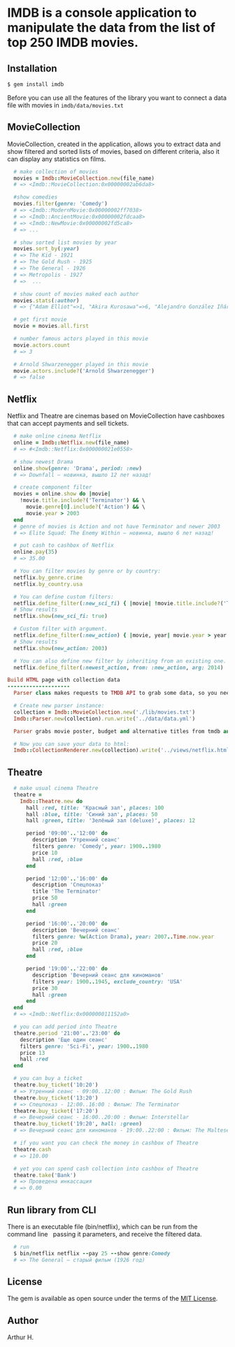 IMDB is a console application to manipulate the data from the list of top 250 IMDB movies.
==========

Installation
-------------------
```ruby
$ gem install imdb
```

Before you can use all the features of the library you want to connect a data file with movies in ```imdb/data/movies.txt```

MovieCollection
------------------
MovieCollection, created in the application, allows you to extract data and show filtered and sorted lists of movies, based on different criteria, also it can display any statistics on films.

```ruby
  # make collection of movies
  movies = Imdb::MovieCollection.new(file_name)
  # => <Imdb::MovieCollection:0x00000002ab6da8>

  #show comedies
  movies.filter(genre: 'Comedy')
  # => <Imdb::ModernMovie:0x00000002ff7038>
  # => <Imdb::AncientMovie:0x00000002fdcaa8>
  # => <Imdb::NewMovie:0x00000002fd5ca8>
  # => ...

  # show sorted list movies by year
  movies.sort_by(:year)
  # => The Kid - 1921
  # => The Gold Rush - 1925
  # => The General - 1926
  # => Metropolis - 1927
  # =>  ...

  # show count of movies maked each author
  movies.stats(:author)
  # => {"Adam Elliot"=>1, "Akira Kurosawa"=>6, "Alejandro González Iñárritu"=>1, ... }

  # get first movie
  movie = movies.all.first

  # number famous actors played in this movie
  movie.actors.count
  # => 3

  # Arnold Shwarzenegger played in this movie
  movie.actors.include?('Arnold Shwarzenegger')
  # => false
```


Netflix
----------------
Netflix and Theatre are cinemas based on MovieCollection have cashboxes that can accept payments and sell tickets.

```ruby
  # make online cinema Netflix
  online = Imdb::Netflix.new(file_name)
  # => #<Imdb::Netflix:0x000000021e0558>

  # show newest Drama
  online.show(genre: 'Drama', period: :new)
  # => Downfall — новинка, вышло 12 лет назад!

  # create component filter
  movies = online.show do |movie|
    !movie.title.include?('Terminator') && \
      movie.genre[0].include?('Action') && \
      movie.year > 2003
  end
  # genre of movies is Action and not have Terminator and newer 2003
  # => Elite Squad: The Enemy Within — новинка, вышло 6 лет назад!

  # put cash to cashbox of Netflix
  online.pay(35)
  # => 35.00

  # You can filter movies by genre or by country:
  netflix.by_genre.crime
  netflix.by_country.usa

  # You can define custom filters:
  netflix.define_filter(:new_sci_fi) { |movie| !movie.title.include?('Terminator') && movie.genre.include?('Action') && movie.year > 2003 }
  # Show results
  netflix.show(new_sci_fi: true)

  # Custom filter with argument.
  netflix.define_filter(:new_action) { |movie, year| movie.year > year && movie.genre.include?('Action') }
  # Show results
  netflix.show(new_action: 2003)

  # You can also define new filter by inheriting from an existing one.
  netflix.define_filter(:newest_action, from: :new_action, arg: 2014)

Build HTML page with collection data
--------------------
  Parser class makes requests to TMDB API to grab some data, so you need to set your TMDB API Key in 'config/tmdb_api_key.env'.

  # Create new parser instance:
  collection = Imdb::MovieCollection.new('./lib/movies.txt')
  Imdb::Parser.new(collection).run.write('../data/data.yml')

  Parser grabs movie poster, budget and alternative titles from tmdb and imdb.

  # Now you can save your data to html:
  Imdb::CollectionRenderer.new(collection).write('../views/netflix.html')
```

Theatre
-------------------

```ruby
  # make usual cinema Theatre
  theatre =
    Imdb::Theatre.new do
      hall :red, title: 'Красный зал', places: 100
      hall :blue, title: 'Синий зал', places: 50
      hall :green, title: 'Зелёный зал (deluxe)', places: 12

      period '09:00'..'12:00' do
        description 'Утренний сеанс'
        filters genre: 'Comedy', year: 1900..1980
        price 10
        hall :red, :blue
      end

      period '12:00'..'16:00' do
        description 'Спецпоказ'
        title 'The Terminator'
        price 50
        hall :green
      end

      period '16:00'..'20:00' do
        description 'Вечерний сеанс'
        filters genre: %w(Action Drama), year: 2007..Time.now.year
        price 20
        hall :red, :blue
      end

      period '19:00'..'22:00' do
        description 'Вечерний сеанс для киноманов'
        filters year: 1900..1945, exclude_country: 'USA'
        price 30
        hall :green
      end
  end
  # => <Imdb::Netflix:0x000000011152a0>

  # you can add period into Theatre
  theatre.period '21:00'..'23:00' do
    description 'Еще один сеанс'
    filters genre: 'Sci-Fi', year: 1900..1980
    price 13
    hall :red
  end

  # you can buy a ticket
  theatre.buy_ticket('10:20')
  # => Утренний сеанс - 09:00..12:00 : Фильм: The Gold Rush
  theatre.buy_ticket('13:20')
  # => Спецпоказ - 12:00..16:00 : Фильм: The Terminator
  theatre.buy_ticket('17:20')
  # => Вечерний сеанс - 16:00..20:00 : Фильм: Interstellar
  theatre.buy_ticket('19:20', hall: :green)
  # => Вечерний сеанс для киноманов - 19:00..22:00 : Фильм: The Maltese Falcon

  # if you want you can check the money in cashbox of Theatre
  theatre.cash
  # => 110.00

  # yet you can spend cash collection into cashbox of Theatre
  theatre.take('Bank')
  # => Проведена инкассация
  # => 0.00
```

Run library from CLI
----------------
  There is an executable file (bin/netflix), which can be run from the command line
  passing it parameters, and receive the filtered data.

```ruby
  # run
  $ bin/netflix netflix --pay 25 --show genre:Comedy
  # => The General — старый фильм (1926 год)
```

License
---------------
The gem is available as open source under the terms of the [MIT License](https://opensource.org/licenses/MIT).

Author
--------------
Arthur H.
